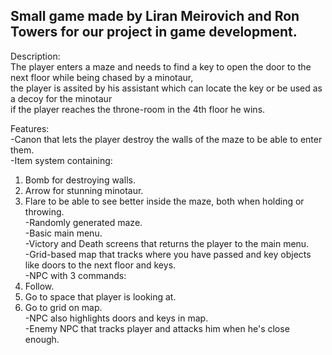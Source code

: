 ## Small game made by Liran Meirovich and Ron Towers for our project in game development.

Description:  
The player enters a maze and needs to find a key to open the door to the next floor while being chased by a minotaur,  
the player is assited by his assistant which can locate the key or be used as a decoy for the minotaur  
if the player reaches the throne-room in the 4th floor he wins.  

Features:  
\-Canon that lets the player destroy the walls of the maze to be able to enter them.  
\-Item system containing:  
1) Bomb for destroying walls.  
2) Arrow for stunning minotaur.  
3) Flare to be able to see better inside the maze, both when holding or throwing.  
\-Randomly generated maze.  
\-Basic main menu.  
\-Victory and Death screens that returns the player to the main menu.  
\-Grid-based map that tracks where you have passed and key objects like doors to the next floor and keys.  
\-NPC with 3 commands:  
1) Follow.  
2) Go to space that player is looking at.  
3) Go to grid on map.  
\-NPC also highlights doors and keys in map.  
\-Enemy NPC that tracks player and attacks him when he's close enough.  